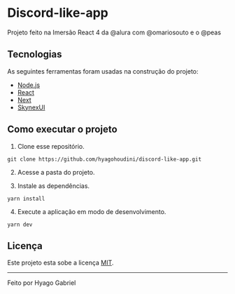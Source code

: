 # Discord-like-app

Projeto feito na Imersão React 4 da @alura com @omariosouto e o @peas

## Tecnologias

As seguintes ferramentas foram usadas na construção do projeto:

- [Node.js](https://nodejs.dev)
- [React](https://pt-br.reactjs.org)
- [Next](https://nextjs.org)
- [SkynexUI](https://skynexui.dev)

## Como executar o projeto

1. Clone esse repositório.

```
git clone https://github.com/hyagohoudini/discord-like-app.git
```

2. Acesse a pasta do projeto.

3. Instale as dependências.

```
yarn install
```

4. Execute a aplicação em modo de desenvolvimento.

```
yarn dev
```

## Licença

Este projeto esta sobe a licença [MIT](/LICENSE).

---

Feito por Hyago Gabriel
